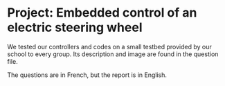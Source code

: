 # Project: Embedded control of an electric steering wheel
We tested our controllers and codes on a small testbed provided by our school to every group. Its description and image are found in the question file.

The questions are in French, but the report is in English.

